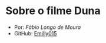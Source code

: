 # Sobre o filme **Duna**

- Por: _Fábio Longo de Moura_
- GitHub: [Emilly015](https://github.com/Emilly015)